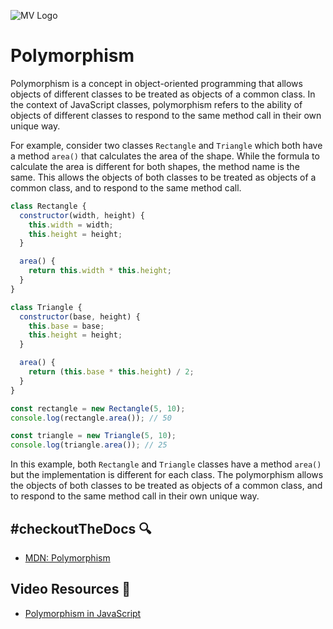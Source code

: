 ![MV Logo](/logo.jpg)

# Polymorphism
Polymorphism is a concept in object-oriented programming that allows objects of different classes to be treated as objects of a common class. In the context of JavaScript classes, polymorphism refers to the ability of objects of different classes to respond to the same method call in their own unique way.

For example, consider two classes `Rectangle` and `Triangle` which both have a method `area()` that calculates the area of the shape. While the formula to calculate the area is different for both shapes, the method name is the same. This allows the objects of both classes to be treated as objects of a common class, and to respond to the same method call.

```js
class Rectangle {
  constructor(width, height) {
    this.width = width;
    this.height = height;
  }

  area() {
    return this.width * this.height;
  }
}

class Triangle {
  constructor(base, height) {
    this.base = base;
    this.height = height;
  }

  area() {
    return (this.base * this.height) / 2;
  }
}

const rectangle = new Rectangle(5, 10);
console.log(rectangle.area()); // 50

const triangle = new Triangle(5, 10);
console.log(triangle.area()); // 25
```
In this example, both `Rectangle` and `Triangle` classes have a method `area()` but the implementation is different for each class. The polymorphism allows the objects of both classes to be treated as objects of a common class, and to respond to the same method call in their own unique way.

## #checkoutTheDocs 🔍
- [MDN: Polymorphism](https://developer.mozilla.org/en-US/docs/Glossary/Polymorphism)

## Video Resources 🎥
- [Polymorphism in JavaScript](https://www.youtube.com/watch?v=8a5BkwuZRK0)
